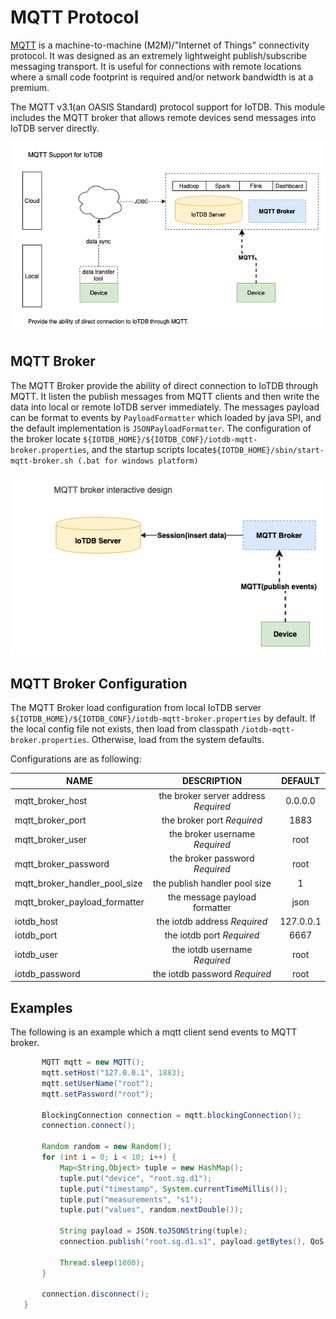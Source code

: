 <!--

    Licensed to the Apache Software Foundation (ASF) under one
    or more contributor license agreements.  See the NOTICE file
    distributed with this work for additional information
    regarding copyright ownership.  The ASF licenses this file
    to you under the Apache License, Version 2.0 (the
    "License"); you may not use this file except in compliance
    with the License.  You may obtain a copy of the License at

        http://www.apache.org/licenses/LICENSE-2.0

    Unless required by applicable law or agreed to in writing,
    software distributed under the License is distributed on an
    "AS IS" BASIS, WITHOUT WARRANTIES OR CONDITIONS OF ANY
    KIND, either express or implied.  See the License for the
    specific language governing permissions and limitations
    under the License.

-->
# MQTT Protocol

[MQTT](http://mqtt.org/) is a machine-to-machine (M2M)/"Internet of Things" connectivity protocol.
It was designed as an extremely lightweight publish/subscribe messaging transport.
It is useful for connections with remote locations where a small code footprint is required and/or network bandwidth is at a premium.

The MQTT v3.1(an OASIS Standard) protocol support for IoTDB. This module includes the MQTT broker that allows remote devices send messages into IoTDB server directly.

![iotdb-mqtt](iotdb-mqtt.png)


## MQTT Broker
The MQTT Broker provide the ability of direct connection to IoTDB through MQTT. It listen the publish messages from MQTT clients and then
write the data into local or remote IoTDB server immediately. 
The messages payload can be format to events by `PayloadFormatter` which loaded by java SPI, and the default implementation is `JSONPayloadFormatter`.
The configuration of the broker locate `${IOTDB_HOME}/${IOTDB_CONF}/iotdb-mqtt-broker.properties`, and the startup scripts locate`${IOTDB_HOME}/sbin/start-mqtt-broker.sh (.bat for windows platform)`

![iotdb-mqtt-design](iotdb-mqtt-design.png)

## MQTT Broker Configuration
The MQTT Broker load configuration from local IoTDB server `${IOTDB_HOME}/${IOTDB_CONF}/iotdb-mqtt-broker.properties` by default.
If the local config file not exists, then load from classpath `/iotdb-mqtt-broker.properties`. Otherwise, load from the system defaults.

Configurations are as following:

| NAME        | DESCRIPTION           | DEFAULT  |
| ------------- |:-------------:|:------:|
| mqtt_broker_host      | the broker server address *Required* | 0.0.0.0 |
| mqtt_broker_port      | the broker port  *Required*    |   1883 |
| mqtt_broker_user | the broker username *Required*     |    root |
| mqtt_broker_password | the broker password *Required*       |    root |
| mqtt_broker_handler_pool_size | the publish handler pool size      |    1 |
| mqtt_broker_payload_formatter | the message payload formatter      |    json |
| iotdb_host      | the iotdb address *Required* | 127.0.0.1 |
| iotdb_port      | the iotdb port *Required*   |   6667 |
| iotdb_user | the iotdb username *Required*     |    root |
| iotdb_password | the iotdb password *Required*       |    root |



## Examples
The following is an example which a mqtt client send events to MQTT broker.

 ```java
        MQTT mqtt = new MQTT();
        mqtt.setHost("127.0.0.1", 1883);
        mqtt.setUserName("root");
        mqtt.setPassword("root");

        BlockingConnection connection = mqtt.blockingConnection();
        connection.connect();

        Random random = new Random();
        for (int i = 0; i < 10; i++) {
            Map<String,Object> tuple = new HashMap();
            tuple.put("device", "root.sg.d1");
            tuple.put("timestamp", System.currentTimeMillis());
            tuple.put("measurements", "s1");
            tuple.put("values", random.nextDouble());

            String payload = JSON.toJSONString(tuple);
            connection.publish("root.sg.d1.s1", payload.getBytes(), QoS.AT_LEAST_ONCE, false);

            Thread.sleep(1000);
        }

        connection.disconnect();
    }
 ```
